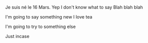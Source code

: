 Je suis né le 16 Mars.
Yep 
I don't know what to say 
Blah blah blah 

I'm going to say something new
I love tea 

I'm going to try to something else 

Just incase 